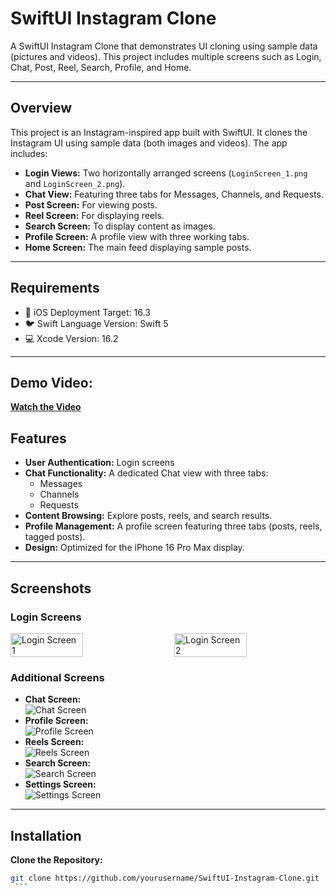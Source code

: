 # SwiftUI Instagram Clone

A SwiftUI Instagram Clone that demonstrates UI cloning using sample data (pictures and videos). This project includes multiple screens such as Login, Chat, Post, Reel, Search, Profile, and Home.

---

## Overview

This project is an Instagram-inspired app built with SwiftUI. It clones the Instagram UI using sample data (both images and videos). The app includes:

- **Login Views:** Two horizontally arranged screens (`LoginScreen_1.png` and `LoginScreen_2.png`).
- **Chat View:** Featuring three tabs for Messages, Channels, and Requests.
- **Post Screen:** For viewing posts.
- **Reel Screen:** For displaying reels.
- **Search Screen:** To display content as images.
- **Profile Screen:** A profile view with three working tabs.
- **Home Screen:** The main feed displaying sample posts.

---

## Requirements

- 🍏 iOS Deployment Target: 16.3
- 🐦 Swift Language Version: Swift 5
- 💻 Xcode Version: 16.2

---

## Demo Video:

**[Watch the Video](https://vimeo.com/1054882878)**

## Features

- **User Authentication:** Login screens
- **Chat Functionality:** A dedicated Chat view with three tabs:
  - Messages
  - Channels
  - Requests
- **Content Browsing:** Explore posts, reels, and search results.
- **Profile Management:** A profile screen featuring three tabs (posts, reels, tagged posts).
- **Design:** Optimized for the iPhone 16 Pro Max display.

---

## Screenshots

### Login Screens

<div style="display: flex; justify-content: space-between;">
  <img src="Images/LoginScreen_1.png" alt="Login Screen 1" style="width:48%; margin-right: 2%;">
  <img src="Images/LoginScreen_2.png" alt="Login Screen 2" style="width:48%;">
</div>

### Additional Screens

- **Chat Screen:**  
  ![Chat Screen](Images/Chat.png)
- **Profile Screen:**  
  ![Profile Screen](Images/Profile.png)
- **Reels Screen:**  
  ![Reels Screen](Images/Reels.png)
- **Search Screen:**  
  ![Search Screen](Images/Search.png)
- **Settings Screen:**  
  ![Settings Screen](Images/Settings.png)

---

## Installation

**Clone the Repository:**

````bash
git clone https://github.com/yourusername/SwiftUI-Instagram-Clone.git
 ```

````
